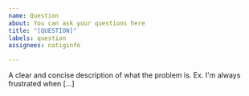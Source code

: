 ```yaml
---
name: Question
about: You can ask your questions here
title: "[QUESTION]"
labels: question
assignees: natiginfo

---
```


A clear and concise description of what the problem is. Ex. I'm always frustrated when [...]
